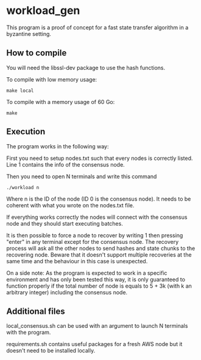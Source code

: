 # workload_gen

This program is a proof of concept for a fast state transfer algorithm in a byzantine setting. 

## How to compile

You will need the libssl-dev package to use the hash functions.

To compile with low memory usage:
```
make local
```

To compile with a memory usage of 60 Go:
```
make
```

## Execution

The program works in the following way:

First you need to setup nodes.txt such that every nodes is correctly listed. Line 1 contains the info of the consensus node.

Then you need to open N terminals and write this command 

```
./workload n
```

Where n is the ID of the node (ID 0 is the consensus node). It needs to be coherent with what you wrote on the nodes.txt file.

If everything works correctly the nodes will connect with the consensus node and they should start executing batches.

It is then possible to force a node to recover by writing 1 then pressing "enter" in any terminal except for the consensus node. The recovery process will ask all the other nodes to send hashes and state chunks to the recovering node. Beware that it doesn't support multiple recoveries at the same time and the behaviour in this case is unexpected.

On a side note: As the program is expected to work in a specific environment and has only been tested this way, it is only guaranteed to function properly if the total number of node is equals to 5 + 3k (with k an arbitrary integer) including the consensus node.

## Additional files

local_consensus.sh can be used with an argument to launch N terminals with the program. 

requirements.sh contains useful packages for a fresh AWS node but it doesn't need to be installed locally.
